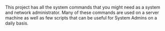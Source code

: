 This project has all the system commands that you might need as a system and network administrator. Many of these commands are used on a server machine as well as few scripts that can be useful for System Admins on a daily basis.
